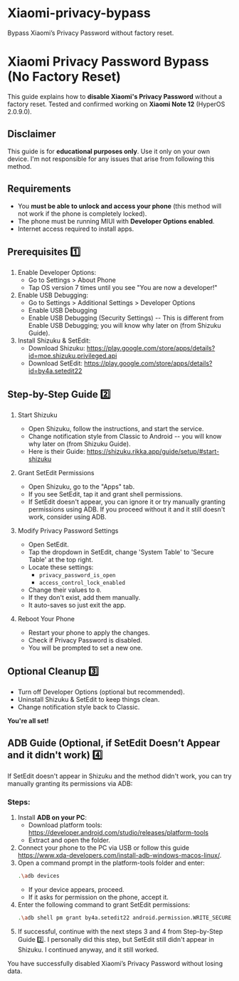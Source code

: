 # Xiaomi-privacy-bypass
Bypass Xiaomi’s Privacy Password without factory reset.

# Xiaomi Privacy Password Bypass (No Factory Reset)

This guide explains how to **disable Xiaomi's Privacy Password** without a factory reset. Tested and confirmed working on **Xiaomi Note 12** (HyperOS 2.0.9.0). 

## Disclaimer
This guide is for **educational purposes only**. Use it only on your own device. I'm not responsible for any issues that arise from following this method.

## Requirements
- You **must be able to unlock and access your phone** (this method will not work if the phone is completely locked).  
- The phone must be running MIUI with **Developer Options enabled**.
- Internet access required to install apps.  

## Prerequisites 1️⃣
1. Enable Developer Options:
   - Go to Settings > About Phone
   - Tap OS version 7 times until you see "You are now a developer!"
2. Enable USB Debugging:
   - Go to Settings > Additional Settings > Developer Options
   - Enable USB Debugging
   - Enable USB Debugging (Security Settings) -- This is different from Enable USB Debugging; you will know why later on (from Shizuku Guide).
3. Install Shizuku & SetEdit:
   - Download Shizuku: https://play.google.com/store/apps/details?id=moe.shizuku.privileged.api
   - Download SetEdit: https://play.google.com/store/apps/details?id=by4a.setedit22

## Step-by-Step Guide 2️⃣
1. Start Shizuku
   - Open Shizuku, follow the instructions, and start the service.
   - Change notification style from Classic to Android -- you will know why later on (from Shizuku Guide).
   - Here is their Guide: https://shizuku.rikka.app/guide/setup/#start-shizuku

2. Grant SetEdit Permissions
   - Open Shizuku, go to the "Apps" tab.
   - If you see SetEdit, tap it and grant shell permissions.
   - If SetEdit doesn't appear, you can ignore it or try manually granting permissions using ADB. If you proceed without it and it still doesn't work, consider using ADB.

3. Modify Privacy Password Settings
   - Open SetEdit.
   - Tap the dropdown in SetEdit, change 'System Table' to 'Secure Table' at the top right.
   - Locate these settings:
     - `privacy_password_is_open`
     - `access_control_lock_enabled`
   - Change their values to `0`.
   - If they don't exist, add them manually.
   - It auto-saves so just exit the app.

4. Reboot Your Phone
   - Restart your phone to apply the changes.
   - Check if Privacy Password is disabled.
   - You will be prompted to set a new one.

##  Optional Cleanup 3️⃣
- Turn off Developer Options (optional but recommended).
- Uninstall Shizuku & SetEdit to keep things clean.
- Change notification style back to Classic.


**You're all set!**

## ADB Guide (Optional, if SetEdit Doesn’t Appear and it didn't work) 4️⃣
If SetEdit doesn't appear in Shizuku and the method didn't work, you can try manually granting its permissions via ADB:
### Steps:
1. Install **ADB on your PC**:
   - Download platform tools: https://developer.android.com/studio/releases/platform-tools
   - Extract and open the folder.
2. Connect your phone to the PC via USB or follow this guide https://www.xda-developers.com/install-adb-windows-macos-linux/.
3. Open a command prompt in the platform-tools folder and enter:
   ```sh
   .\adb devices
   ```
   - If your device appears, proceed.
   - If it asks for permission on the phone, accept it.
4. Enter the following command to grant SetEdit permissions:
   ```sh
   .\adb shell pm grant by4a.setedit22 android.permission.WRITE_SECURE_SETTINGS
   ```
5. If successful, continue with the next steps 3 and 4 from Step-by-Step Guide 2️⃣. I personally did this step, but SetEdit still didn't appear in Shizuku. I continued anyway, and it still worked.

You have successfully disabled Xiaomi’s Privacy Password without losing data.
